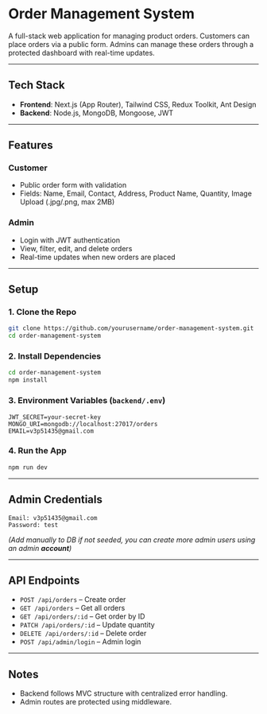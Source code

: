 # Order Management System

A full-stack web application for managing product orders. Customers can place orders via a public form. Admins can manage these orders through a protected dashboard with real-time updates.

---

## Tech Stack

- **Frontend**: Next.js (App Router), Tailwind CSS, Redux Toolkit, Ant Design
- **Backend**: Node.js, MongoDB, Mongoose, JWT

---

## Features

### Customer

- Public order form with validation
- Fields: Name, Email, Contact, Address, Product Name, Quantity, Image Upload (.jpg/.png, max 2MB)

### Admin

- Login with JWT authentication
- View, filter, edit, and delete orders
- Real-time updates when new orders are placed

---

## Setup

### 1. Clone the Repo

```bash
git clone https://github.com/yourusername/order-management-system.git
cd order-management-system
```

### 2. Install Dependencies

```bash
cd order-management-system
npm install
```

### 3. Environment Variables (`backend/.env`)

```
JWT_SECRET=your-secret-key
MONGO_URI=mongodb://localhost:27017/orders
EMAIL=v3p51435@gmail.com
```

### 4. Run the App

```bash
npm run dev
```

---

## Admin Credentials

```
Email: v3p51435@gmail.com
Password: test
```

_(Add manually to DB if not seeded, you can create more admin users using an admin **account**)_

---

## API Endpoints

- `POST /api/orders` – Create order
- `GET /api/orders` – Get all orders
- `GET /api/orders/:id` – Get order by ID
- `PATCH /api/orders/:id` – Update quantity
- `DELETE /api/orders/:id` – Delete order
- `POST /api/admin/login` – Admin login

---

## Notes

- Backend follows MVC structure with centralized error handling.
- Admin routes are protected using middleware.

